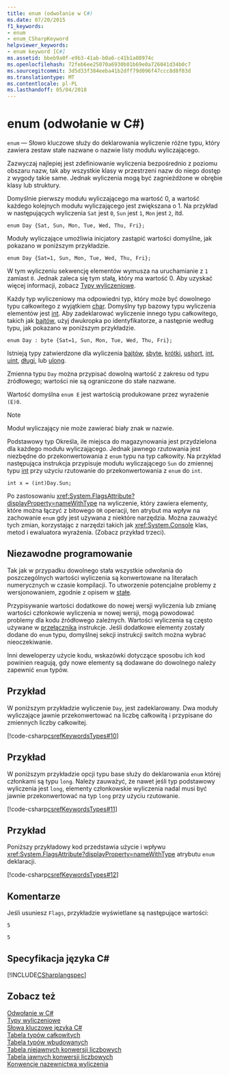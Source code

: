 ```yaml
---
title: enum (odwołanie w C#)
ms.date: 07/20/2015
f1_keywords:
- enum
- enum_CSharpKeyword
helpviewer_keywords:
- enum keyword [C#]
ms.assetid: bbeb9a0f-e9b3-41ab-b0a6-c41b1a08974c
ms.openlocfilehash: 72feb6ee25070a6930b01b69e0a726041d34b0c7
ms.sourcegitcommit: 3d5d33f384eeba41b2dff79d096f47ccc8d8f03d
ms.translationtype: MT
ms.contentlocale: pl-PL
ms.lasthandoff: 05/04/2018
---
```

# <a name="enum-c-reference"></a>enum (odwołanie w C#)
`enum` — Słowo kluczowe służy do deklarowania wyliczenie różne typu, który zawiera zestaw stałe nazwane o nazwie listy modułu wyliczającego.  
  
 Zazwyczaj najlepiej jest zdefiniowanie wyliczenia bezpośrednio z poziomu obszaru nazw, tak aby wszystkie klasy w przestrzeni nazw do niego dostęp z wygody takie same. Jednak wyliczenia mogą być zagnieżdżone w obrębie klasy lub struktury.  
  
 Domyślnie pierwszy modułu wyliczającego ma wartość 0, a wartość każdego kolejnych modułu wyliczającego jest zwiększana o 1. Na przykład w następujących wyliczenia `Sat` jest `0`, `Sun` jest `1`, `Mon` jest `2`, itd.  
  
```  
enum Day {Sat, Sun, Mon, Tue, Wed, Thu, Fri};  
```  
  
 Moduły wyliczające umożliwia inicjatory zastąpić wartości domyślne, jak pokazano w poniższym przykładzie.  
  
```  
enum Day {Sat=1, Sun, Mon, Tue, Wed, Thu, Fri};  
```  
  
 W tym wyliczeniu sekwencję elementów wymusza na uruchamianie z `1` zamiast `0`. Jednak zaleca się tym stałą, który ma wartość 0. Aby uzyskać więcej informacji, zobacz [Typy wyliczeniowe](../../../csharp/programming-guide/enumeration-types.md).  
  
 Każdy typ wyliczeniowy ma odpowiedni typ, który może być dowolnego typu całkowitego z wyjątkiem [char](../../../csharp/language-reference/keywords/char.md). Domyślny typ bazowy typu wyliczenia elementów jest [int](../../../csharp/language-reference/keywords/int.md). Aby zadeklarować wyliczenie innego typu całkowitego, takich jak [bajtów](../../../csharp/language-reference/keywords/byte.md), użyj dwukropka po identyfikatorze, a następnie według typu, jak pokazano w poniższym przykładzie.  
  
```  
enum Day : byte {Sat=1, Sun, Mon, Tue, Wed, Thu, Fri};  
```  
  
 Istnieją typy zatwierdzone dla wyliczenia [bajtów](../../../csharp/language-reference/keywords/byte.md), [sbyte](../../../csharp/language-reference/keywords/sbyte.md), [krótki](../../../csharp/language-reference/keywords/short.md), [ushort](../../../csharp/language-reference/keywords/ushort.md), [int](../../../csharp/language-reference/keywords/int.md), [uint](../../../csharp/language-reference/keywords/uint.md), [długi](../../../csharp/language-reference/keywords/long.md), lub [ulong](../../../csharp/language-reference/keywords/ulong.md).  
  
 Zmienna typu `Day` można przypisać dowolną wartość z zakresu od typu źródłowego; wartości nie są ograniczone do stałe nazwane.  
  
 Wartość domyślna `enum E` jest wartością produkowane przez wyrażenie `(E)0`.  
  
> [!NOTE]
>  Moduł wyliczający nie może zawierać biały znak w nazwie.  
  
 Podstawowy typ Określa, ile miejsca do magazynowania jest przydzielona dla każdego modułu wyliczającego. Jednak jawnego rzutowania jest niezbędne do przekonwertowania z `enum` typu na typ całkowity. Na przykład następująca instrukcja przypisuje modułu wyliczającego `Sun` do zmiennej typu [int](../../../csharp/language-reference/keywords/int.md) przy użyciu rzutowanie do przekonwertowania z `enum` do `int`.  
  
```  
int x = (int)Day.Sun;  
```  
  
 Po zastosowaniu <xref:System.FlagsAttribute?displayProperty=nameWithType> na wyliczenie, który zawiera elementy, które można łączyć z bitowego `OR` operacji, ten atrybut ma wpływ na zachowanie `enum` gdy jest używana z niektóre narzędzia. Można zauważyć tych zmian, korzystając z narzędzi takich jak <xref:System.Console> klas, metod i ewaluatora wyrażenia. (Zobacz przykład trzeci).  
  
## <a name="robust-programming"></a>Niezawodne programowanie  
 Tak jak w przypadku dowolnego stała wszystkie odwołania do poszczególnych wartości wyliczenia są konwertowane na literałach numerycznych w czasie kompilacji. To utworzenie potencjalne problemy z wersjonowaniem, zgodnie z opisem w [stałe](../../../csharp/programming-guide/classes-and-structs/constants.md).  
  
 Przypisywanie wartości dodatkowe do nowej wersji wyliczenia lub zmianę wartości członkowie wyliczenia w nowej wersji, mogą powodować problemy dla kodu źródłowego zależnych. Wartości wyliczenia są często używane w [przełącznika](../../../csharp/language-reference/keywords/switch.md) instrukcje. Jeśli dodatkowe elementy zostały dodane do `enum` typu, domyślnej sekcji instrukcji switch można wybrać nieoczekiwanie.  
  
 Inni deweloperzy użycie kodu, wskazówki dotyczące sposobu ich kod powinien reagują, gdy nowe elementy są dodawane do dowolnego należy zapewnić `enum` typów.  
  
## <a name="example"></a>Przykład  
 W poniższym przykładzie wyliczenie `Day`, jest zadeklarowany. Dwa moduły wyliczające jawnie przekonwertować na liczbę całkowitą i przypisane do zmiennych liczby całkowitej.  
  
 [!code-csharp[csrefKeywordsTypes#10](../../../csharp/language-reference/keywords/codesnippet/CSharp/enum_1.cs)]  
  
## <a name="example"></a>Przykład  
 W poniższym przykładzie opcji typu base służy do deklarowania `enum` której członkami są typu `long`. Należy zauważyć, że nawet jeśli typ podstawowy wyliczenia jest `long`, elementy członkowskie wyliczenia nadal musi być jawnie przekonwertować na typ `long` przy użyciu rzutowanie.  
  
 [!code-csharp[csrefKeywordsTypes#11](../../../csharp/language-reference/keywords/codesnippet/CSharp/enum_2.cs)]  
  
## <a name="example"></a>Przykład  
 Poniższy przykładowy kod przedstawia użycie i wpływu <xref:System.FlagsAttribute?displayProperty=nameWithType> atrybutu `enum` deklaracji.  
  
 [!code-csharp[csrefKeywordsTypes#12](../../../csharp/language-reference/keywords/codesnippet/CSharp/enum_3.cs)]  
  
## <a name="comments"></a>Komentarze  
 Jeśli usuniesz `Flags`, przykładzie wyświetlane są następujące wartości:  
  
 `5`  
  
 `5`  
  
## <a name="c-language-specification"></a>Specyfikacja języka C#  
 [!INCLUDE[CSharplangspec](~/includes/csharplangspec-md.md)]  
  
## <a name="see-also"></a>Zobacz też  
 [Odwołanie w C#](../../../csharp/language-reference/index.md)  
 [Typy wyliczeniowe](../../../csharp/programming-guide/enumeration-types.md)  
 [Słowa kluczowe języka C#](../../../csharp/language-reference/keywords/index.md)  
 [Tabela typów całkowitych](../../../csharp/language-reference/keywords/integral-types-table.md)  
 [Tabela typów wbudowanych](../../../csharp/language-reference/keywords/built-in-types-table.md)  
 [Tabela niejawnych konwersji liczbowych](../../../csharp/language-reference/keywords/implicit-numeric-conversions-table.md)  
 [Tabela jawnych konwersji liczbowych](../../../csharp/language-reference/keywords/explicit-numeric-conversions-table.md)  
 [Konwencje nazewnictwa wyliczenia](https://docs.microsoft.com/en-us/dotnet/standard/design-guidelines/names-of-classes-structs-and-interfaces#naming-enumerations)
